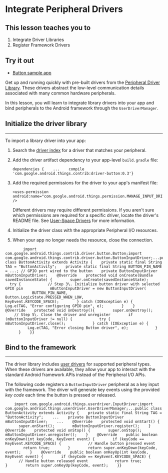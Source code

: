 # Integrate Peripheral Drivers

## This lesson teaches you to

1.  Integrate Driver Libraries
2.  Register Framework Drivers

## Try it out

*   [Button sample app](https://github.com/androidthings/sample-button)


Get up and running quickly with pre-built drivers from the [Peripheral Driver Library](https://developer.android.google.cn/things/sdk/driver-library.html). These drivers abstract the low-level communication details associated with many common hardware peripherals.

In this lesson, you will learn to integrate library drivers into your app and bind peripherals to the Android framework through the `UserDriverManager`.

## Initialize the driver library

* * *

To import a library driver into your app:

1.  Search the [driver index](https://developer.android.google.cn/things/sdk/driver-library.html) for a driver that matches your peripheral.
2.  Add the driver artifact dependency to your app-level `build.gradle` file:

        dependencies {    ...    compile 'com.google.android.things.contrib:driver-button:0.3'}

3.  Add the required permissions for the driver to your app's manifest file:

        <uses-permission android:name="com.google.android.things.permission.MANAGE_INPUT_DRIVERS" />

    Different drivers may require different permissions. If you aren't sure which permissions are required for a specific driver, locate the driver's README file. See [User-Space Drivers](https://developer.android.google.cn/things/sdk/drivers/index.html) for more information.

4.  Initialize the driver class with the appropriate Peripheral I/O resources.

5.  When your app no longer needs the resource, close the connection.

```
        import com.google.android.things.contrib.driver.button.Button;import com.google.android.things.contrib.driver.button.ButtonInputDriver;...public class ButtonActivity extends Activity {    private static final String TAG = "ButtonActivity";    private static final String BUTTON_PIN_NAME = ...; // GPIO port wired to the button    private ButtonInputDriver mButtonInputDriver;    @Override    protected void onCreate(Bundle savedInstanceState) {        super.onCreate(savedInstanceState);        try {            // Step 3\. Initialize button driver with selected GPIO pin            mButtonInputDriver = new ButtonInputDriver(                    BUTTON_PIN_NAME,                    Button.LogicState.PRESSED_WHEN_LOW,                    KeyEvent.KEYCODE_SPACE);        } catch (IOException e) {            Log.e(TAG, "Error configuring GPIO pin", e);        }    }    @Override    protected void onDestroy(){        super.onDestroy();        // Step 5\. Close the driver and unregister        if (mButtonInputDriver != null) {            try {                mButtonInputDriver.close();            } catch (IOException e) {                Log.e(TAG, "Error closing Button driver", e);            }        }    }}
```

## Bind to the framework

* * *

The driver library includes [user drivers](https://developer.android.google.cn/things/sdk/drivers/index.html) for supported peripheral types. When these drivers are available, they allow your app to interact with the standard Android framework APIs instead of the Peripheral I/O APIs.

The following code registers a `ButtonInputDriver` peripheral as a key input with the framework. The driver will generate key events using the provided _key code_ each time the button is pressed or released.

```
    import com.google.android.things.userdriver.InputDriver;import com.google.android.things.userdriver.UserDriverManager;...public class ButtonActivity extends Activity {    private static final String TAG = "ButtonActivity";    ...    private ButtonInputDriver mButtonInputDriver;    ...    @Override    protected void onStart() {        super.onStart();        mButtonInputDriver.register();    }    @Override    protected void onStop() {        super.onStop();        mButtonInputDriver.unregister();    }    @Override    public boolean onKeyDown(int keyCode, KeyEvent event) {        if (keyCode == KeyEvent.KEYCODE_SPACE) {            // Handle button pressed event            return true;        }        return super.onKeyDown(keyCode, event);    }    @Override    public boolean onKeyUp(int keyCode, KeyEvent event) {        if (keyCode == KeyEvent.KEYCODE_SPACE) {            // Handle button released event            return true;        }        return super.onKeyUp(keyCode, event);    }}
```


